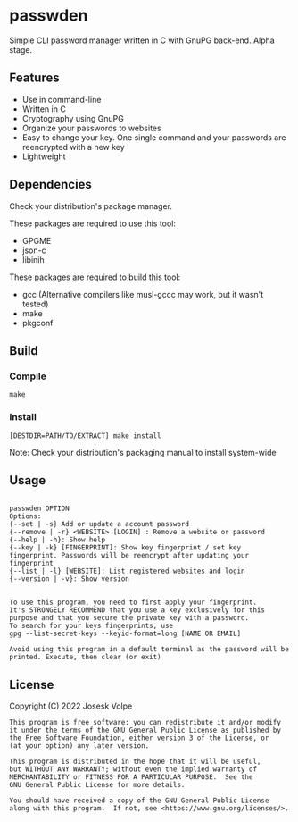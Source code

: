 # passwden
Simple CLI password manager written in C with GnuPG back-end. Alpha stage.

## Features
* Use in command-line
* Written in C
* Cryptography using GnuPG
* Organize your passwords to websites
* Easy to change your key. One single command and your passwords are reencrypted with a new key
* Lightweight

## Dependencies
Check your distribution's package manager.

These packages are required to use this tool:
* GPGME
* json-c
* libinih

These packages are required to build this tool:
* gcc (Alternative compilers like musl-gccc may work, but it wasn't tested)
* make
* pkgconf

## Build
### Compile
`make`
### Install
`[DESTDIR=PATH/TO/EXTRACT] make install`

Note: Check your distribution's packaging manual to install system-wide

## Usage
```passwden {WEBSITE [LOGIN]}: Show passwords

passwden OPTION
Options:
{--set | -s} Add or update a account password
{--remove | -r} <WEBSITE> [LOGIN] : Remove a website or password
{--help | -h}: Show help
{--key | -k} [FINGERPRINT]: Show key fingerprint / set key fingerprint. Passwords will be reencrypt after updating your fingerprint
{--list | -l} [WEBSITE]: List registered websites and login
{--version | -v}: Show version


To use this program, you need to first apply your fingerprint.
It's STRONGELY RECOMMEND that you use a key exclusively for this purpose and that you secure the private key with a password.
To search for your keys fingerprints, use
gpg --list-secret-keys --keyid-format=long [NAME OR EMAIL]

Avoid using this program in a default terminal as the password will be printed. Execute, then clear (or exit)
```


## License
 Copyright (C) 2022  Josesk Volpe

    This program is free software: you can redistribute it and/or modify
    it under the terms of the GNU General Public License as published by
    the Free Software Foundation, either version 3 of the License, or
    (at your option) any later version.

    This program is distributed in the hope that it will be useful,
    but WITHOUT ANY WARRANTY; without even the implied warranty of
    MERCHANTABILITY or FITNESS FOR A PARTICULAR PURPOSE.  See the
    GNU General Public License for more details.

    You should have received a copy of the GNU General Public License
    along with this program.  If not, see <https://www.gnu.org/licenses/>.

